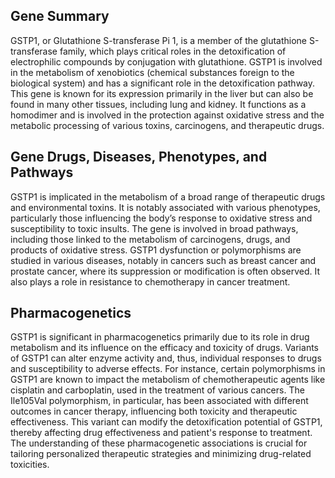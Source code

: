 ## Gene Summary
GSTP1, or Glutathione S-transferase Pi 1, is a member of the glutathione S-transferase family, which plays critical roles in the detoxification of electrophilic compounds by conjugation with glutathione. GSTP1 is involved in the metabolism of xenobiotics (chemical substances foreign to the biological system) and has a significant role in the detoxification pathway. This gene is known for its expression primarily in the liver but can also be found in many other tissues, including lung and kidney. It functions as a homodimer and is involved in the protection against oxidative stress and the metabolic processing of various toxins, carcinogens, and therapeutic drugs.

## Gene Drugs, Diseases, Phenotypes, and Pathways
GSTP1 is implicated in the metabolism of a broad range of therapeutic drugs and environmental toxins. It is notably associated with various phenotypes, particularly those influencing the body’s response to oxidative stress and susceptibility to toxic insults. The gene is involved in broad pathways, including those linked to the metabolism of carcinogens, drugs, and products of oxidative stress. GSTP1 dysfunction or polymorphisms are studied in various diseases, notably in cancers such as breast cancer and prostate cancer, where its suppression or modification is often observed. It also plays a role in resistance to chemotherapy in cancer treatment.

## Pharmacogenetics
GSTP1 is significant in pharmacogenetics primarily due to its role in drug metabolism and its influence on the efficacy and toxicity of drugs. Variants of GSTP1 can alter enzyme activity and, thus, individual responses to drugs and susceptibility to adverse effects. For instance, certain polymorphisms in GSTP1 are known to impact the metabolism of chemotherapeutic agents like cisplatin and carboplatin, used in the treatment of various cancers. The Ile105Val polymorphism, in particular, has been associated with different outcomes in cancer therapy, influencing both toxicity and therapeutic effectiveness. This variant can modify the detoxification potential of GSTP1, thereby affecting drug effectiveness and patient's response to treatment. The understanding of these pharmacogenetic associations is crucial for tailoring personalized therapeutic strategies and minimizing drug-related toxicities.